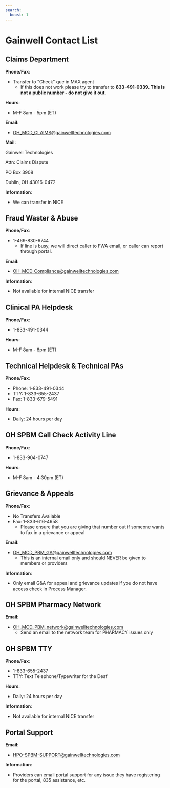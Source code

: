 ```yaml
---
search:
  boost: 1
---
```


# Gainwell Contact List

## Claims Department

**Phone/Fax**:

- Transfer to "Check" que in MAX agent
    - If this does not work please try to transfer to **833-491-0339. This is not a public number - do not give it out.**

**Hours**: 

- M-F 8am - 5pm (ET)

**Email**:

- OH_MCD_CLAIMS@gainwelltechnologies.com

**Mail**:

Gainwell Technologies

Attn: Claims Dispute

PO Box 3908

Dublin, OH 43016-0472

**Information**:

- We can transfer in NICE

## Fraud Waster & Abuse

**Phone/Fax**:

- 1-469-830-6744
    - If line is busy, we will direct caller to FWA email, or caller can report through portal.

**Email**:

- OH_MCD_Compliance@gainwelltechnologies.com

**Information**:

- Not available for internal NICE transfer

## Clinical PA Helpdesk

**Phone/Fax**:

- 1-833-491-0344

**Hours**:

- M-F 8am - 8pm (ET)

## Technical Helpdesk & Technical PAs

**Phone/Fax**:

- Phone: 1-833-491-0344
- TTY: 1-833-655-2437
- Fax: 1-833-679-5491

**Hours**:

- Daily: 24 hours per day

## OH SPBM Call Check Activity Line

**Phone/Fax**:

- 1-833-904-0747

**Hours**:

- M-F 8am - 4:30pm (ET)

## Grievance & Appeals

**Phone/Fax**:

- No Transfers Available
- Fax: 1-833-616-4658
    - Please ensure that you are giving that number out if someone wants to fax in a grievance or appeal

**Email**:

- OH_MCD_PBM_GA@gainwelltechnologies.com
    - This is an internal email only and should NEVER be given to members or providers

**Information**:

- Only email G&A for appeal and grievance updates if you do not have access check in Process Manager.

## OH SPBM Pharmacy Network

**Email**:

- OH_MCD_PBM_network@gainwelltechnologies.com
    - Send an email to the network team for PHARMACY issues only

## OH SPBM TTY 

**Phone/Fax**:

- 1-833-655-2437
- TTY: Text Telephone/Typewriter for the Deaf

**Hours**:

- Daily: 24 hours per day

**Information**:

- Not available for internal NICE transfer

## Portal Support

**Email**:

- HPO-SPBM-SUPPORT@gainwelltechnologies.com

**Information**:

- Providers can email portal support for any issue they have registering for the portal, 835 assistance, etc.
